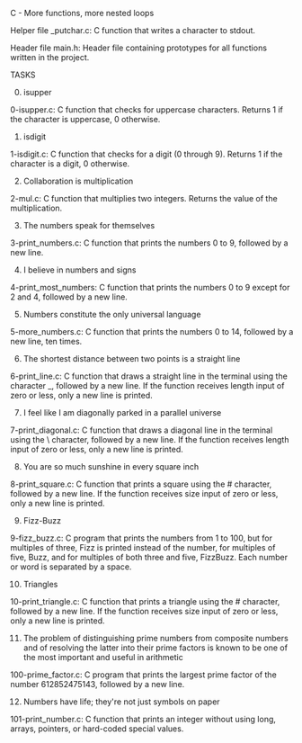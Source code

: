 C - More functions, more nested loops

Helper file
_putchar.c: C function that writes a character to stdout.

Header file
main.h: Header file containing prototypes for all functions written in the project. 

TASKS

0. isupper

0-isupper.c: C function that checks for uppercase characters. Returns 1 if the character is uppercase, 0 otherwise.

1. isdigit

1-isdigit.c: C function that checks for a digit (0 through 9). Returns 1 if the character is a digit, 0 otherwise.

2. Collaboration is multiplication

2-mul.c: C function that multiplies two integers. Returns the value of the multiplication.

3. The numbers speak for themselves

3-print_numbers.c: C function that prints the numbers 0 to 9, followed by a new line.

4. I believe in numbers and signs

4-print_most_numbers: C function that prints the numbers 0 to 9 except for 2 and 4, followed by a new line.

5. Numbers constitute the only universal language

5-more_numbers.c: C function that prints the numbers 0 to 14, followed by a new line, ten times.

6. The shortest distance between two points is a straight line

6-print_line.c: C function that draws a straight line in the terminal using the character _, followed by a new line.
If the function receives length input of zero or less, only a new line is printed.

7. I feel like I am diagonally parked in a parallel universe

7-print_diagonal.c: C function that draws a diagonal line in the terminal using the \ character, followed by a new line.
If the function receives length input of zero or less, only a new line is printed.

8. You are so much sunshine in every square inch

8-print_square.c: C function that prints a square using the # character, followed by a new line.
If the function receives size input of zero or less, only a new line is printed.

9. Fizz-Buzz

9-fizz_buzz.c: C program that prints the numbers from 1 to 100, but for multiples of three, Fizz is printed instead of the number, for multiples of five, Buzz, and for multiples of both three and five, FizzBuzz.
Each number or word is separated by a space.

10. Triangles

10-print_triangle.c: C function that prints a triangle using the # character, followed by a new line.
If the function receives size input of zero or less, only a new line is printed.

11. The problem of distinguishing prime numbers from composite numbers and of resolving the latter into their prime factors is known to be one of the most important and useful in arithmetic

100-prime_factor.c: C program that prints the largest prime factor of the number 612852475143, followed by a new line.

12. Numbers have life; they're not just symbols on paper

101-print_number.c: C function that prints an integer without using long, arrays, pointers, or hard-coded special values.
